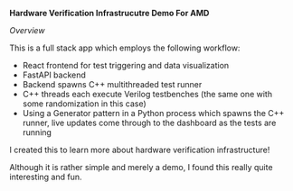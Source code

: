 **Hardware Verification Infrastrucutre Demo For AMD**

*Overview*

This is a full stack app which employs the following workflow:

- React frontend for test triggering and data visualization
- FastAPI backend
- Backend spawns C++ multithreaded test runner
- C++ threads each execute Verilog testbenches (the same one with some randomization in this case)
- Using a Generator pattern in a Python process which spawns the C++ runner, live updates come through to the dashboard as the tests are running

I created this to learn more about hardware verification infrastructure!

Although it is rather simple and merely a demo, I found this really quite interesting and fun.
